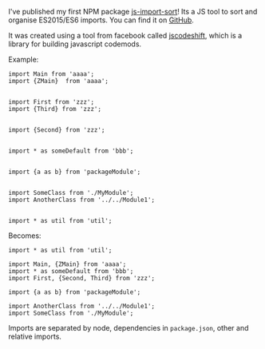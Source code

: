 
I've published my first NPM package [js-import-sort](https://www.npmjs.com/package/js-import-sort)!
Its a JS tool to sort and organise ES2015/ES6 imports. You can find it on [GitHub](https://github.com/Amwam/js-import-sort).

It was created using a tool from facebook called [jscodeshift](https://github.com/facebook/jscodeshift), which is a library for building javascript codemods.



Example:

    import Main from 'aaaa';
    import {ZMain}  from 'aaaa';
       

    import First from 'zzz';
    import {Third} from 'zzz';
    

    import {Second} from 'zzz';
    

    import * as someDefault from 'bbb';
    

    import {a as b} from 'packageModule';
    

    import SomeClass from './MyModule';
    import AnotherClass from '../../Module1';
    

    import * as util from 'util';

Becomes:
 
    import * as util from 'util';

    import Main, {ZMain} from 'aaaa';
    import * as someDefault from 'bbb';
    import First, {Second, Third} from 'zzz';

    import {a as b} from 'packageModule';

    import AnotherClass from '../../Module1';
    import SomeClass from './MyModule';

Imports are separated by node, dependencies in `package.json`, other and relative imports.
 
